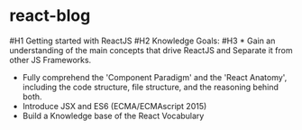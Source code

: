 # react-blog

#H1 Getting started with ReactJS
#H2 Knowledge Goals:
#H3  * Gain an understanding of the main concepts that drive ReactJS and Separate it from other JS Frameworks.
  * Fully comprehend the 'Component Paradigm' and the 'React Anatomy', including the code structure, file structure, and the reasoning behind both.
  * Introduce JSX and ES6 (ECMA/ECMAscript 2015)
  * Build a Knowledge base of the React Vocabulary

